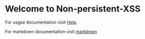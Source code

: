 # Welcome to Non-persistent-XSS

For usgae documentation visit [Help](help).

For markdown documentation visit [markdown](http://wowubuntu.com/markdown/)
